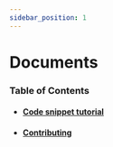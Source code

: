 ```yaml
---
sidebar_position: 1
---
```


# Documents

### Table of Contents

- [<h4>Code snippet tutorial</h4>](category/code-snippet-tutorial)
- [<h4>Contributing</h4>](category/contributing)
